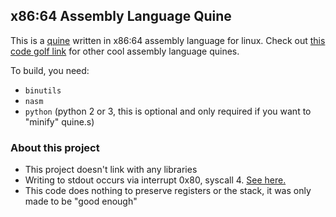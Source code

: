 ## x86:64 Assembly Language Quine
This is a [quine](https://en.wikipedia.org/wiki/Quine_%28computing%29) written in x86:64 assembly language for linux. Check out [this code golf link](https://codegolf.stackexchange.com/questions/577/assembly-language-quine) for other cool assembly language quines.

To build, you need:
- `binutils`
- `nasm`
- `python` (python 2 or 3, this is optional and only required if you want to "minify" quine.s)

### About this project
- This project doesn't link with any libraries
- Writing to stdout occurs via interrupt 0x80, syscall 4. [See here.](./quine.s#L26)
- This code does nothing to preserve registers or the stack, it was only made to be "good enough"

